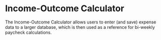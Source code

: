 # Income-Outcome Calculator

The Income-Outcome Calculator allows users to enter (and save) expense data to a larger database, which is then used as a reference for bi-weekly paycheck calculations.
